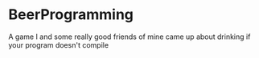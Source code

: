 # BeerProgramming
A game I and some really good friends of mine came up about drinking if your program doesn't compile
